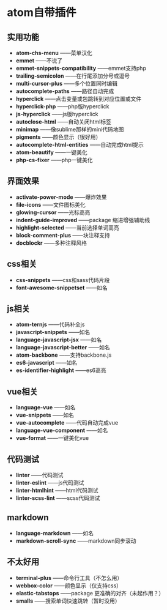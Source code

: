 # atom自带插件

## 实用功能
- **atom-chs-menu** ——菜单汉化
- **emmet** ——不说了
- **emmet-snippets-compatibility** ——emmet支持php
- **trailing-semicolon** ——在行尾添加分号或逗号
- **multi-cursor-plus**  ——多个位置同时编辑
- **autocomplete-paths**  ——路径自动完成
- **hyperclick**  ——点击变量或包跳转到对应位置或文件
- **hyperclick-php**  ——php版hyperclick
- **js-hyperclick**  ——js版hyperclick
- **autoclose-html** ——自动关闭html标签
- **minimap** ——像sublime那样的mini代码地图
- **pigments** ——颜色显示（很好用）
- **autocomplete-html-entities** ——自动完成html提示
- **atom-beautify** ——一键美化
- **php-cs-fixer** ——php一键美化

## 界面效果
- **activate-power-mode** ——爆炸效果
- **file-icons** ——文件图标美化
- **glowing-cursor** ——光标高亮
- **indent-guide-improved**  ——package 缩进增强辅助线
- **highlight-selected**  ——当前选择单词高亮
- **block-comment-plus** ——块注释支持
- **docblockr** ——多种注释风格

## css相关
- **css-snippets** ——css和sass代码片段
- **font-awesome-snippetset** ——如名

## js相关
- **atom-ternjs** ——代码补全js
- **javascript-snippets** ——如名
- **language-javascript-jsx** ——如名
- **language-javascript-better** ——如名
- **atom-backbone** ——支持backbone.js
- **es6-javascript** ——如名
- **es-identifier-highlight** ——es6高亮

## vue相关
- **language-vue** ——如名
- **vue-snippets** ——如名
- **vue-autocomplete** ——代码自动完成vue
- **language-vue-component** ——如名
- **vue-format** ——一键美化vue

## 代码测试
- **linter** ——代码测试
- **linter-eslint** ——js代码测试
- **linter-htmlhint** ——html代码测试
- **linter-scss-lint** ——scss代码测试

## markdown
- **language-markdown** ——如名
- **markdown-scroll-sync** ——markdown同步滚动

## 不太好用
- **terminal-plus** ——命令行工具（不怎么用）
- **webbox-color** ——颜色显示（仅支持css）
- **elastic-tabstops**  ——package 更准确的对齐（未起作用？）
- **smalls**  ——搜索单词快速跳转（暂时没用）
